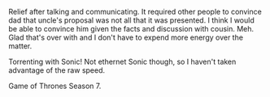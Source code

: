 Relief after talking and communicating. It required other people to convince dad that uncle's proposal was not all that it was presented. I think I would be able to convince him given the facts and discussion with cousin. Meh. Glad that's over with and I don't have to expend more energy over the matter.

Torrenting with Sonic! Not ethernet Sonic though, so I haven't taken advantage of the raw speed.

Game of Thrones Season 7.
